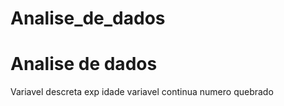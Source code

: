 # Analise_de_dados
<h1> Analise de dados</h1>
Variavel descreta exp idade
variavel continua numero quebrado
